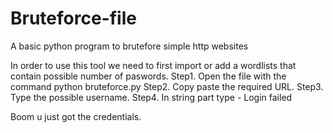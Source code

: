 # Bruteforce-file
A basic python program to brutefore simple http websites

In order to use this tool we need to first import or add a wordlists that contain possible number of paswords.
Step1. Open the file with the command python bruteforce.py
Step2. Copy paste the required URL.
Step3. Type the possible username.
Step4. In string part type - Login failed

Boom u just got the credentials.
